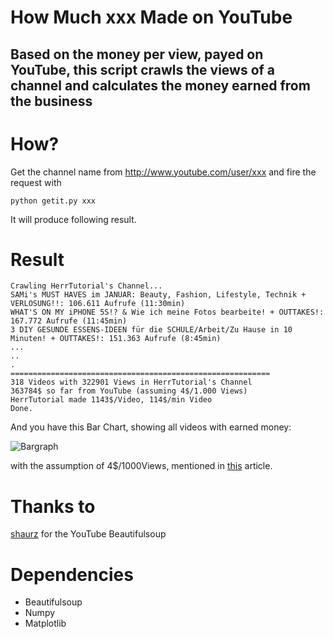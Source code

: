 How Much xxx Made on YouTube
==========
Based on the money per view, payed on YouTube, this script crawls the views of a channel and calculates the money earned from the business
----------

# How?

Get the channel name from http://www.youtube.com/user/xxx and fire the request with

`python getit.py xxx`

It will produce following result.


# Result


```
Crawling HerrTutorial's Channel...
SAMi's MUST HAVES im JANUAR: Beauty, Fashion, Lifestyle, Technik + VERLOSUNG!!: 106.611 Aufrufe (11:30min)
WHAT'S ON MY iPHONE 5S!? & Wie ich meine Fotos bearbeite! + OUTTAKES!: 167.772 Aufrufe (11:45min)
3 DIY GESUNDE ESSENS-IDEEN für die SCHULE/Arbeit/Zu Hause in 10 Minuten! + OUTTAKES!: 151.363 Aufrufe (8:45min)
...
..
.
==========================================================
318 Videos with 322901 Views in HerrTutorial's Channel
363784$ so far from YouTube (assuming 4$/1.000 Views)
HerrTutorial made 1143$/Video, 114$/min Video
Done.
```

And you have this Bar Chart, showing all videos with earned money:

![Bargraph](https://raw.github.com/balzer82/howmuchsamimade/master/howmuch-HerrTutorial-made.png)

with the assumption of 4$/1000Views, mentioned in [this](http://www.googlewatchblog.de/2014/02/sinkende-werbepreise-youtube-stars/) article.

# Thanks to

[shaurz](https://gist.github.com/shaurz/6796103) for the YouTube Beautifulsoup

# Dependencies

- Beautifulsoup
- Numpy
- Matplotlib
